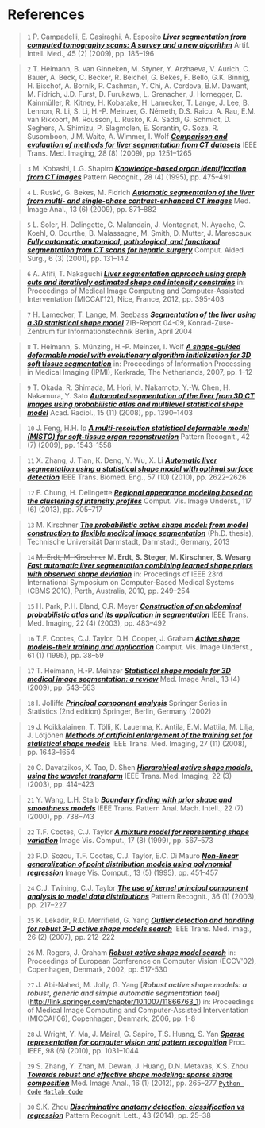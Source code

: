 # References

>`1` P. Campadelli, E. Casiraghi, A. Esposito
[***Liver segmentation from computed tomography scans: A survey and a new algorithm***](http://www.sciencedirect.com/science/article/pii/S0933365708001425)
Artif. Intell. Med., 45 (2) (2009), pp. 185–196


>`2` T. Heimann, B. van Ginneken, M. Styner, Y. Arzhaeva, V. Aurich, C. Bauer, A. Beck, C. Becker, R. Beichel, G. Bekes, F. Bello, G.K. Binnig, H. Bischof, A. Bornik, P. Cashman, Y. Chi, A. Cordova, B.M. Dawant, M. Fidrich, J.D. Furst, D. Furukawa, L. Grenacher, J. Hornegger, D. Kainmüller, R. Kitney, H. Kobatake, H. Lamecker, T. Lange, J. Lee, B. Lennon, R. Li, S. Li, H.-P. Meinzer, G. Németh, D.S. Raicu, A. Rau, E.M. van Rikxoort, M. Rousson, L. Ruskó, K.A. Saddi, G. Schmidt, D. Seghers, A. Shimizu, P. Slagmolen, E. Sorantin, G. Soza, R. Susomboon, J.M. Waite, A. Wimmer, I. Wolf
[***Comparison and evaluation of methods for liver segmentation from CT datasets***](http://ieeexplore.ieee.org/xpl/articleDetails.jsp?arnumber=4781564)
IEEE Trans. Med. Imaging, 28 (8) (2009), pp. 1251–1265


>`3` M. Kobashi, L.G. Shapiro
[***Knowledge-based organ identification from CT images***](http://www.sciencedirect.com/science/article/pii/0031320394001245)
Pattern Recognit., 28 (4) (1995), pp. 475–491


>`4` L. Ruskó, G. Bekes, M. Fidrich
[***Automatic segmentation of the liver from multi- and single-phase contrast-enhanced CT images***](http://www.sciencedirect.com/science/article/pii/S1361841509000644)
Med. Image Anal., 13 (6) (2009), pp. 871–882


>`5` L. Soler, H. Delingette, G. Malandain, J. Montagnat, N. Ayache, C. Koehl, O. Dourthe, B. Malassagne, M. Smith, D. Mutter, J. Marescaux
[***Fully automatic anatomical, pathological, and functional segmentation from CT scans for hepatic surgery***](http://www.tandfonline.com/doi/abs/10.3109/10929080109145999)
Comput. Aided Surg., 6 (3) (2001), pp. 131–142



>`6` A. Afifi, T. Nakaguchi
[***Liver segmentation approach using graph cuts and iteratively estimated shape and intensity constrains***](http://link.springer.com/chapter/10.1007/978-3-642-33418-4_49)
in: Proceedings of Medical Image Computing and Computer-Assisted Interventation (MICCAI'12), Nice, France, 2012, pp. 395-403



>`7` H. Lamecker, T. Lange, M. Seebass
[***Segmentation of the liver using a 3D statistical shape model***](https://opus4.kobv.de/opus4-zib/files/784/ZR-04-09.pdf)
ZIB-Report 04-09, Konrad-Zuse-Zentrum für Informationstechnik Berlin, April 2004



>`8` T. Heimann, S. Münzing, H.-P. Meinzer, I. Wolf
[***A shape-guided deformable model with evolutionary algorithm initialization for 3D soft tissue segmentation***](http://link.springer.com/chapter/10.1007/978-3-540-73273-0_1)
in: Proceedings of Information Processing in Medical Imaging (IPMI), Kerkrade, The Netherlands, 2007, pp. 1–12


>`9` T. Okada, R. Shimada, M. Hori, M. Nakamoto, Y.-W. Chen, H. Nakamura, Y. Sato
[***Automated segmentation of the liver from 3D CT images using probabilistic atlas and multilevel statistical shape model***](http://www.sciencedirect.com/science/article/pii/S1076633208003978)
Acad. Radiol., 15 (11) (2008), pp. 1390–1403


>`10` J. Feng, H.H. Ip
[***A multi-resolution statistical deformable model (MISTO) for soft-tissue organ reconstruction***](http://www.sciencedirect.com/science/article/pii/S0031320308004949)
Pattern Recognit., 42 (7) (2009), pp. 1543–1558

>`11` X. Zhang, J. Tian, K. Deng, Y. Wu, X. Li
[***Automatic liver segmentation using a statistical shape model with optimal surface detection***](http://ieeexplore.ieee.org/xpl/articleDetails.jsp?arnumber=5504057)
IEEE Trans. Biomed. Eng., 57 (10) (2010), pp. 2622–2626

>`12` F. Chung, H. Delingette
[***Regional appearance modeling based on the clustering of intensity profiles***](http://www.sciencedirect.com/science/article/pii/S1077314213000271)
Comput. Vis. Image Underst., 117 (6) (2013), pp. 705–717

>`13` M. Kirschner
[***The probabilistic active shape model: from model construction to flexible medical image segmentation***](http://tuprints.ulb.tu-darmstadt.de/3519/1/thesis.pdf)
(Ph.D. thesis), Technische Universität Darmstadt, Darmstadt, Germany, 2013

>`14` ~~M. Erdt, M. Kirschner~~ **M. Erdt, S. Steger, M. Kirschner, S. Wesarg**
[***Fast automatic liver segmentation combining learned shape priors with observed shape deviation***](http://ieeexplore.ieee.org/xpls/abs_all.jsp?arnumber=6042650)
in: Procedings of IEEE 23rd International Symposium on Computer-Based Medical Systems (CBMS 2010), Perth, Australia, 2010, pp. 249–254

>`15` H. Park, P.H. Bland, C.R. Meyer
[***Construction of an abdominal probabilistic atlas and its application in segmentation***](http://ieeexplore.ieee.org/xpl/articleDetails.jsp?arnumber=1200918)
IEEE Trans. Med. Imaging, 22 (4) (2003), pp. 483–492

>`16` T.F. Cootes, C.J. Taylor, D.H. Cooper, J. Graham
[***Active shape models-their training and application***](http://www.sciencedirect.com/science/article/pii/S1077314285710041)
Comput. Vis. Image Underst., 61 (1) (1995), pp. 38–59

>`17` T. Heimann, H.-P. Meinzer
[***Statistical shape models for 3D medical image segmentation: a review***](http://www.sciencedirect.com/science/article/pii/S1361841509000425)
Med. Image Anal., 13 (4) (2009), pp. 543–563

>`18` I. Jolliffe
[***Principal component analysis***](http://link.springer.com/book/10.1007/b98835)
Springer Series in Statistics (2nd edition) Springer, Berlin, Germany (2002)

>`19` J. Koikkalainen, T. Tölli, K. Lauerma, K. Antila, E.M. Mattila, M. Lilja, J. Lötjönen
[***Methods of artificial enlargement of the training set for statistical shape models***](http://ieeexplore.ieee.org/xpl/articleDetails.jsp?arnumber=4591396)
IEEE Trans. Med. Imaging, 27 (11) (2008), pp. 1643–1654

>`20` C. Davatzikos, X. Tao, D. Shen
[***Hierarchical active shape models, using the wavelet transform***](http://ieeexplore.ieee.org/xpl/articleDetails.jsp?arnumber=1199642)
IEEE Trans. Med. Imaging, 22 (3) (2003), pp. 414–423

>`21` Y. Wang, L.H. Staib
[***Boundary finding with prior shape and smoothness models***](http://ieeexplore.ieee.org/xpl/articleDetails.jsp?arnumber=865192)
IEEE Trans. Pattern Anal. Mach. Intell., 22 (7) (2000), pp. 738–743

>`22` T.F. Cootes, C.J. Taylor
[***A mixture model for representing shape variation***](http://www.sciencedirect.com/science/article/pii/S0262885698001759)
Image Vis. Comput., 17 (8) (1999), pp. 567–573

>`23` P.D. Sozou, T.F. Cootes, C.J. Taylor, E.C. Di Mauro
[***Non-linear generalization of point distribution models using polynomial regression***](http://www.sciencedirect.com/science/article/pii/026288569599732G)
Image Vis. Comput., 13 (5) (1995), pp. 451–457

>`24` C.J. Twining, C.J. Taylor
[***The use of kernel principal component analysis to model data distributions***](http://www.sciencedirect.com/science/article/pii/S0031320302000511) Pattern Recognit., 36 (1) (2003), pp. 217–227

>`25` K. Lekadir, R.D. Merrifield, G. Yang
[***Outlier detection and handling for robust 3-D active shape models search***](http://ieeexplore.ieee.org/xpl/articleDetails.jsp?arnumber=4077859)
IEEE Trans. Med. Imag., 26 (2) (2007), pp. 212–222

>`26` M. Rogers, J. Graham
[***Robust active shape model search***](http://link.springer.com/chapter/10.1007/3-540-47979-1_35)
in: Proceedings of European Conference on Computer Vision (ECCV'02), Copenhagen, Denmark, 2002, pp. 517-530

>`27` J. Abi-Nahed, M. Jolly, G. Yang
[***Robust active shape models: a robust, generic and simple automatic segmentation tool***]
(http://link.springer.com/chapter/10.1007/11866763_1)
in: Proceedings of Medical Image Computing and Computer-Assisted Interventation (MICCAI'06), Copenhagen, Denmark, 2006, pp. 1-8

>`28` J. Wright, Y. Ma, J. Mairal, G. Sapiro, T.S. Huang, S. Yan
[***Sparse representation for computer vision and pattern recognition***](http://ieeexplore.ieee.org/xpl/articleDetails.jsp?arnumber=5456194)
Proc. IEEE, 98 (6) (2010), pp. 1031–1044

>`29` S. Zhang, Y. Zhan, M. Dewan, J. Huang, D.N. Metaxas, X.S. Zhou
[***Towards robust and effective shape modeling: sparse shape composition***](http://www.sciencedirect.com/science/article/pii/S1361841511001162)
Med. Image Anal., 16 (1) (2012), pp. 265–277
[`Python Code`](http://research.rutgers.edu/~shaoting/research/siemens2010/code_shape_prior.zip) 
[`Matlab Code`](http://research.rutgers.edu/~shaoting/research/siemens2010/SSC_Matlab.zip)

>`30` S.K. Zhou
[***Discriminative anatomy detection: classification vs regression***](http://www.sciencedirect.com/science/article/pii/S0167865513003127)
Pattern Recognit. Lett., 43 (2014), pp. 25–38










